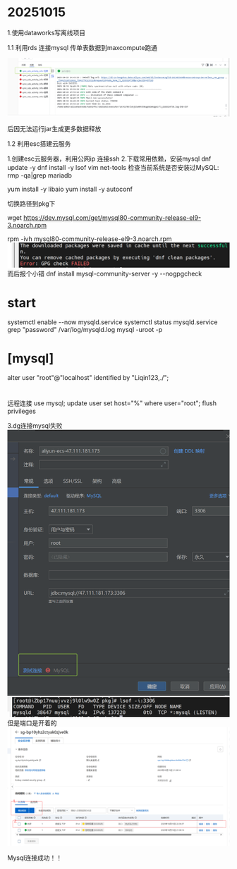 # 20251015

1.使用dataworks写离线项目

1.1
利用rds 连接mysql 传单表数据到maxcompute跑通

![img.png](img.png)

后因无法运行jar生成更多数据释放

1.2
利用esc搭建云服务

1.创建esc云服务器，利用公网ip 连接ssh 
2.下载常用依赖，安装mysql
dnf update -y
dnf install -y lsof vim net-tools
检查当前系统是否安装过MySQL:
rmp -qa|grep mariadb

yum install -y libaio
yum install -y autoconf

切换路径到pkg下

wget https://dev.mysql.com/get/mysql80-community-release-el9-3.noarch.rpm

rpm -ivh mysql80-community-release-el9-3.noarch.rpm
![img_1.png](img_1.png)
而后报个小错
dnf install mysql-community-server -y --nogpgcheck

# start
systemctl enable --now mysqld.service
systemctl status mysqld.service
grep "password" /var/log/mysqld.log
mysql -uroot -p
# [mysql]
alter user "root"@"localhost" identified by "Liqin123,./";
# 
远程连接
use mysql;
update user set host="%" where user="root";
flush privileges

3.dg连接mysql失败
![img_2.png](img_2.png)
![img_3.png](img_3.png)
但是端口是开着的
![img_4.png](img_4.png)

Mysql连接成功！！







